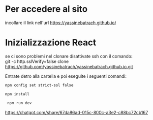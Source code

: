 # Per accedere al sito
incollare il link nell'url https://yassinebatrach.github.io/

 # Inizializzazione React
 se ci sono problemi nel clonare disattivate ssh con il comando:  
 git -c http.sslVerify=false clone https://github.com/yassinebatrach/yassinebatrach.github.io.git 


 Entrate detro alla cartella e poi eseguite i seguenti comandi:
```bash
npm config set strict-ssl false
```

```bash
npm install
```

```bash
 npm run dev
```

https://chatgpt.com/share/67da86ad-015c-800c-a3e2-c88bc72cb167
